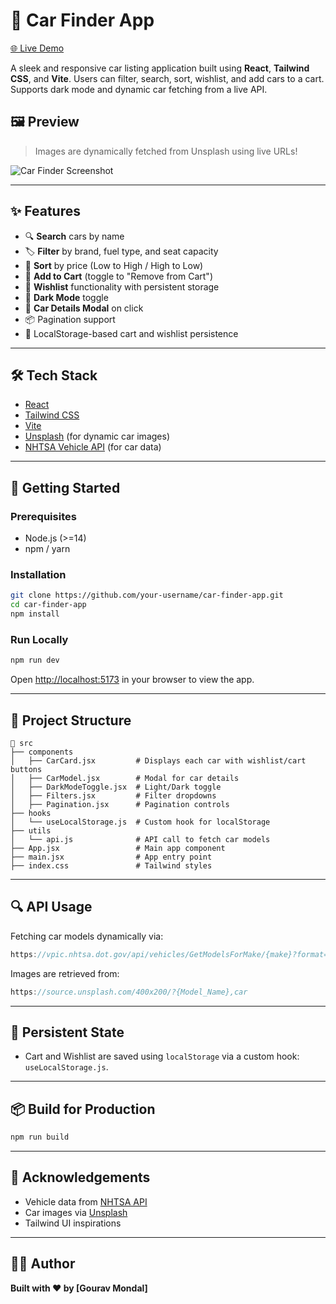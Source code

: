 # 🚗 Car Finder App

[🌐 Live Demo](https://car-finder-jade.vercel.app/)

A sleek and responsive car listing application built using **React**, **Tailwind CSS**, and **Vite**. Users can filter, search, sort, wishlist, and add cars to a cart. Supports dark mode and dynamic car fetching from a live API.

## 🖼️ Preview

> Images are dynamically fetched from Unsplash using live URLs!

![Car Finder Screenshot](https://source.unsplash.com/featured/?car)

---

## ✨ Features

- 🔍 **Search** cars by name
- 🏷️ **Filter** by brand, fuel type, and seat capacity
- 💸 **Sort** by price (Low to High / High to Low)
- 🛒 **Add to Cart** (toggle to "Remove from Cart")
- 💖 **Wishlist** functionality with persistent storage
- 🌙 **Dark Mode** toggle
- 🧾 **Car Details Modal** on click
- 📦 Pagination support
- 💾 LocalStorage-based cart and wishlist persistence

---

## 🛠️ Tech Stack

- [React](https://reactjs.org/)
- [Tailwind CSS](https://tailwindcss.com/)
- [Vite](https://vitejs.dev/)
- [Unsplash](https://unsplash.com/) (for dynamic car images)
- [NHTSA Vehicle API](https://vpic.nhtsa.dot.gov/api/) (for car data)

---

## 🚀 Getting Started

### Prerequisites

- Node.js (>=14)
- npm / yarn

### Installation

```bash
git clone https://github.com/your-username/car-finder-app.git
cd car-finder-app
npm install
```

### Run Locally

```bash
npm run dev
```

Open [http://localhost:5173](http://localhost:5173) in your browser to view the app.

---

## 📂 Project Structure

```
📁 src
├── components
│   ├── CarCard.jsx         # Displays each car with wishlist/cart buttons
│   ├── CarModel.jsx        # Modal for car details
│   ├── DarkModeToggle.jsx  # Light/Dark toggle
│   ├── Filters.jsx         # Filter dropdowns
│   ├── Pagination.jsx      # Pagination controls
├── hooks
│   └── useLocalStorage.js  # Custom hook for localStorage
├── utils
│   └── api.js              # API call to fetch car models
├── App.jsx                 # Main app component
├── main.jsx                # App entry point
├── index.css               # Tailwind styles
```

---

## 🔍 API Usage

Fetching car models dynamically via:

```js
https://vpic.nhtsa.dot.gov/api/vehicles/GetModelsForMake/{make}?format=json
```

Images are retrieved from:

```js
https://source.unsplash.com/400x200/?{Model_Name},car
```

---

## 💾 Persistent State

- Cart and Wishlist are saved using `localStorage` via a custom hook: `useLocalStorage.js`.

---

## 📦 Build for Production

```bash
npm run build
```

---

## 🙌 Acknowledgements

- Vehicle data from [NHTSA API](https://vpic.nhtsa.dot.gov/api/)
- Car images via [Unsplash](https://unsplash.com/)
- Tailwind UI inspirations

---

## 🧑‍💻 Author

**Built with ❤️ by [Gourav Mondal]**
